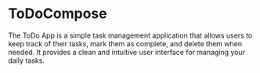 # ToDoCompose
The ToDo App is a simple task management application that allows users to keep track of their tasks, mark them as complete, and delete them when needed. It provides a clean and intuitive user interface for managing your daily tasks.
